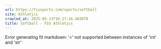 ```yaml
---
url: https://fiusports.com/sports/softball
site: Athletics
crawled_at: 2025-05-13T10:17:16.483870
title: Softball - FIU Athletics
---
```


Error generating fit markdown: '<' not supported between instances of 'int' and 'str'